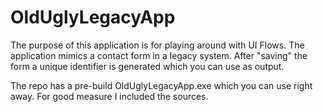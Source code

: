 # OldUglyLegacyApp
The purpose of this application is for playing around with UI Flows.
The application mimics a contact form in a legacy system. After "saving" the form a unique identifier is generated which you can use as output.

The repo has a pre-build OldUglyLegacyApp.exe which you can use right away. For good measure I included the sources.
